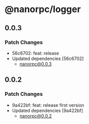 # @nanorpc/logger

## 0.0.3

### Patch Changes

- 56c6702: feat: release
- Updated dependencies [56c6702]
  - nanorpc@0.0.3

## 0.0.2

### Patch Changes

- 9a422bf: feat: release first version
- Updated dependencies [9a422bf]
  - nanorpc@0.0.2
